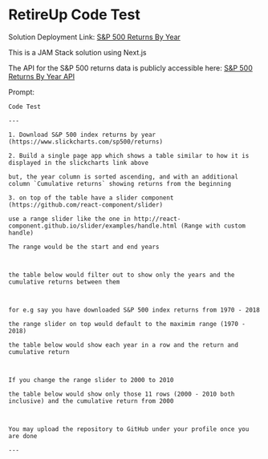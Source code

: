 # RetireUp Code Test

Solution Deployment Link: [S&P 500 Returns By Year](https://retire-up-code-test-sp500.vercel.app/)

This is a JAM Stack solution using Next.js

The API for the S&P 500 returns data is publicly accessible here: [S&P 500 Returns By Year API](https://retire-up-code-test-sp500.vercel.app/api/sp500/returns)





Prompt: 
```
Code Test

---

1. Download S&P 500 index returns by year (https://www.slickcharts.com/sp500/returns)

2. Build a single page app which shows a table similar to how it is displayed in the slickcharts link above

but, the year column is sorted ascending, and with an additional column `Cumulative returns` showing returns from the beginning

3. on top of the table have a slider component (https://github.com/react-component/slider)

use a range slider like the one in http://react-component.github.io/slider/examples/handle.html (Range with custom handle)

The range would be the start and end years

 

the table below would filter out to show only the years and the cumulative returns between them

 

for e.g say you have downloaded S&P 500 index returns from 1970 - 2018

the range slider on top would default to the maximim range (1970 - 2018)

the table below would show each year in a row and the return and cumulative return

 

If you change the range slider to 2000 to 2010

the table below would show only those 11 rows (2000 - 2010 both inclusive) and the cumulative return from 2000

 

You may upload the repository to GitHub under your profile once you are done

---
```